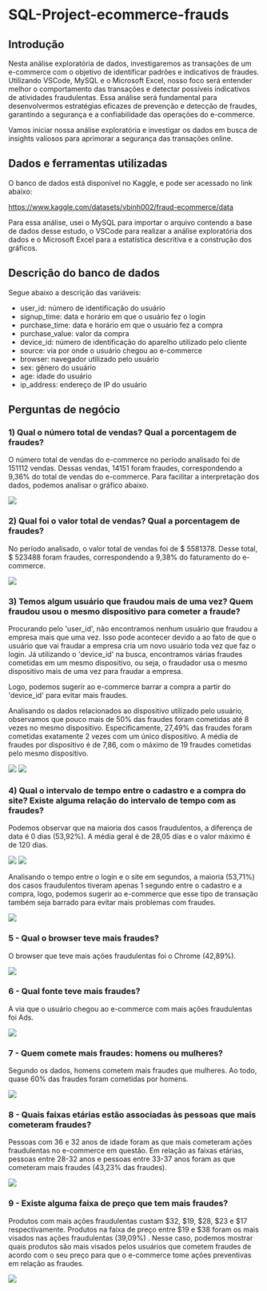 # SQL-Project-ecommerce-frauds

## Introdução
Nesta análise exploratória de dados, investigaremos as transações de um e-commerce com o objetivo de identificar padrões e indicativos de fraudes. Utilizando VSCode, MySQL e o Microsoft Excel, nosso foco será entender melhor o comportamento das transações e detectar possíveis indicativos de atividades fraudulentas. Essa análise será fundamental para desenvolvermos estratégias eficazes de prevenção e detecção de fraudes, garantindo a segurança e a confiabilidade das operações do e-commerce.

Vamos iniciar nossa análise exploratória e investigar os dados em busca de insights valiosos para aprimorar a segurança das transações online.

## Dados e ferramentas utilizadas
O banco de dados está disponível no Kaggle, e pode ser acessado no link abaixo:

https://www.kaggle.com/datasets/vbinh002/fraud-ecommerce/data

Para essa análise, usei o MySQL para importar o arquivo contendo a base de dados desse estudo, o VSCode para realizar a análise exploratória dos dados e o Microsoft Excel para a estatística descritiva e a construção dos gráficos.

## Descrição do banco de dados
Segue abaixo a descrição das variáveis:

- user_id: número de identificação do usuário
- signup_time: data e horário em que o usuário fez o login
- purchase_time: data e horário em que o usuário fez a compra
- purchase_value: valor da compra
- device_id: número de identificação do aparelho utilizado pelo cliente
- source: via por onde o usuário chegou ao e-commerce
- browser: navegador utilizado pelo usuário
- sex: gênero do usuário
- age: idade do usuário
- ip_address: endereço de IP do usuário

## Perguntas de negócio
### 1) Qual o número total de vendas? Qual a porcentagem de fraudes?

O número total de vendas do e-commerce no período analisado foi de 151112 vendas. Dessas vendas, 14151 foram fraudes, correspondendo a 9,36% do total de vendas do e-commerce. Para facilitar a interpretação dos dados, podemos analisar o gráfico abaixo.

<img src="assets/1_total_porcentagem.png">

### 2) Qual foi o valor total de vendas? Qual a porcentagem de fraudes?

No período analisado, o valor total de vendas foi de $ 5581378. Desse total, $ 523488 foram fraudes, correspondendo a 9,38% do faturamento do e-commerce.

<img src="assets/2_faturamento_porcentagem.png">

### 3) Temos algum usuário que fraudou mais de uma vez? Quem fraudou usou o mesmo dispositivo para cometer a fraude?

Procurando pelo 'user_id', não encontramos nenhum usuário que fraudou a empresa mais que uma vez. Isso pode acontecer devido a
ao fato de que o usuário que vai fraudar a empresa cria um novo usuário toda vez que faz o login.  Já utilizando o 'device_id' na busca, encontramos várias fraudes cometidas em um mesmo dispositivo, ou seja, o fraudador usa o mesmo dispositivo mais de uma vez para fraudar a empresa. 

Logo, podemos sugerir ao e-commerce barrar a compra a partir do 'device_id' para evitar mais fraudes.

Analisando os dados relacionados ao dispositivo utilizado pelo usuário, observamos que pouco mais de 50% das fraudes foram cometidas até 8 vezes no mesmo dispositivo. Especificamente, 27,49% das fraudes foram cometidas exatamente 2 vezes com um único dispositivo. A média de fraudes por dispositivo é de 7,86, com o máximo de 19 fraudes cometidas pelo mesmo dispositivo.

<img src="assets/3_device_box_plot.png">

<img src="assets/3_device_histograma.png">

### 4) Qual o intervalo de tempo entre o cadastro e a compra do site? Existe alguma relação do intervalo de tempo com as fraudes?

Podemos observar que na maioria dos casos fraudulentos, a diferença de data é 0 dias (53,92%). A média geral é de 28,05 dias e o valor máximo é de 120 dias.

<img src="assets/4_dif_dias_boxplot.png">
<img src="assets/4_dif_dias.png">

Analisando o tempo entre o login e o site em segundos, a maioria (53,71%) dos casos fraudulentos tiveram apenas 1 segundo entre o cadastro e a compra, logo, podemos sugerir ao e-commerce que esse tipo de transação também seja barrado para evitar mais problemas com fraudes.

<img src="assets/5_dif_seg.png">

### 5 - Qual o browser teve mais fraudes?

O browser que teve mais ações fraudulentas foi o Chrome (42,89%).

<img src="assets/6_browser.png">

### 6 - Qual fonte teve mais fraudes?

A via que o usuário chegou ao e-commerce com mais ações fraudulentas foi Ads.

<img src="assets/7_source.png">

### 7 - Quem comete mais fraudes: homens ou mulheres?

Segundo os dados, homens cometem mais fraudes que mulheres. Ao todo, quase 60% das fraudes foram cometidas por homens.

<img src="assets/8_sexo.png">

### 8 - Quais faixas etárias estão associadas às pessoas que mais cometeram fraudes?

Pessoas com 36 e 32 anos de idade foram as que mais cometeram ações fraudulentas no e-commerce em questão. Em relação as faixas etárias, pessoas entre 28-32 anos e pessoas entre 33-37 anos foram as que cometeram mais fraudes (43,23% das fraudes).

<img src="assets/9_idades02.png">

### 9 - Existe alguma faixa de preço que tem mais fraudes?

Produtos com mais ações fraudulentas custam $32, $19, $28, $23 e $17 respectivamente. Produtos na faixa de preço entre $19 e $38 foram os mais visados nas ações fraudulentas (39,09%) . Nesse caso, podemos mostrar quais produtos são mais visados pelos usuários que cometem fraudes de acordo com o seu preço para que o e-commerce tome ações preventivas em relação as fraudes.

<img src="assets/10_preco02.png">






